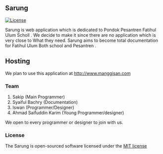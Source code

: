 ## Sarung
[![License](https://poser.pugx.org/laravel/framework/license.svg)](https://packagist.org/packages/laravel/framework)

Sarung is web application which is dedicated to Pondok Pesantren Fatihul Ulum Scholl . We decide to make it since there are no application which is very close to 
What they need. 
Sarung aims to become total documentation for Fatihul Ulum Both school and Pesantren . 

## Hosting
We plan to use this application at http://www.manggisan.com
### Team 
1. Sakip                                    (Main Programmer)
2. Syaiful Bachry                       (Documentation)
3. Iswan                                    (Programmer/Designer)
4. Ahmad Saifuddin Karim        (Young Programmer/designer)

We open to every programmer or designer to join with us.
### License
The Sarung  is open-sourced software licensed under the [MIT license](http://opensource.org/licenses/MIT)
